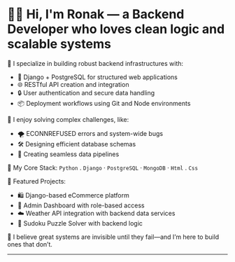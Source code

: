 # 👨‍💻 Hi, I'm Ronak — a Backend Developer who loves clean logic and scalable systems

🚀 I specialize in building robust backend infrastructures with:
- 🐍 Django + PostgreSQL for structured web applications
- 🌐 RESTful API creation and integration
- 🔒 User authentication and secure data handling
- 📦 Deployment workflows using Git and Node environments

🧩 I enjoy solving complex challenges, like:
- 🌪️ ECONNREFUSED errors and system-wide bugs
- 🛠️ Designing efficient database schemas
- 🔗 Creating seamless data pipelines

🧰 My Core Stack:
`Python` . `Django` · `PostgreSQL` · `MongoDB` · `Html` . `Css`

📂 Featured Projects:
- 🛍️ Django-based eCommerce platform
- 🔧 Admin Dashboard with role-based access
- ☁️ Weather API integration with backend data services
- 🧠 Sudoku Puzzle Solver with backend logic

💬 I believe great systems are invisible until they fail—and I’m here to build ones that don’t.

---
